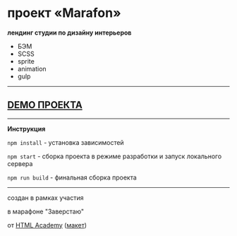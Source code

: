 # проект «Marafon» 


**лендинг студии по  дизайну интерьеров**

   * БЭМ
   * SCSS
   * sprite
   * animation
   * gulp



---


## [DEMO ПРОЕКТА](https://jjjenya.github.io/marafon/) 




---



**Инструкция**


`npm install` - установка зависимостей

`npm start` - сборка проекта в режиме разработки и запуск локального сервера

`npm run build` - финальная сборка проекта


---



создан в рамках участия

в марафоне "Заверстаю"

от [HTML Academy](https://htmlacademy.ru) ([макет](https://www.figma.com/file/2IWe9UdTsEiVnfnAsS8wM3/%D0%9C%D0%B0%D1%80%D0%B0%D1%84%D0%BE%D0%BD-3.0-(Copy)))
